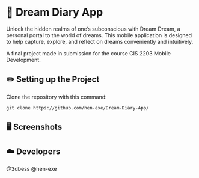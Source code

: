 # :purple_heart: Dream Diary App

Unlock the hidden realms of one’s subconscious with Dream Dream, a personal portal to the world of dreams. This mobile application is designed to help capture, explore, and reflect on dreams conveniently and intuitively.

A final project made in submission for the course CIS 2203 Mobile Development. 

## ✏️ Setting up the Project

Clone the repository with this command:

    git clone https://github.com/hen-exe/Dream-Diary-App/

## 🖥️ Screenshots

## :cloud: Developers

@3dbess
@hen-exe
